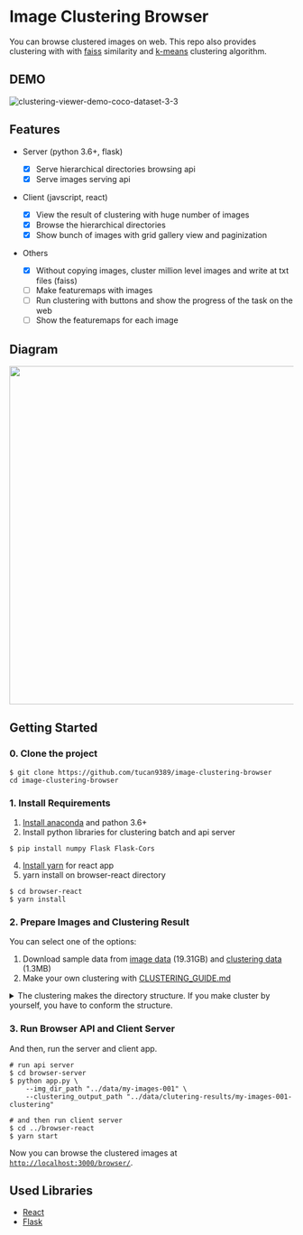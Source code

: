 # Image Clustering Browser

You can browse clustered images on web. This repo also provides clustering with with [faiss](https://github.com/facebookresearch/faiss) similarity and [k-means](https://en.wikipedia.org/wiki/K-means_clustering) clustering algorithm.

## DEMO

![clustering-viewer-demo-coco-dataset-3-3](https://user-images.githubusercontent.com/37643248/103138522-d0a10c00-4716-11eb-84d8-5bbe21e137f1.gif)

## Features

- Server (python 3.6+, flask)

  - [x] Serve hierarchical directories browsing api
  - [x] Serve images serving api

- Client (javscript, react)
  - [x] View the result of clustering with huge number of images
  - [x] Browse the hierarchical directories
  - [x] Show bunch of images with grid gallery view and paginization
- Others
  - [x] Without copying images, cluster million level images and write at txt files (faiss)
  - [ ] Make featuremaps with images
  - [ ] Run clustering with buttons and show the progress of the task on the web
  - [ ] Show the featuremaps for each image
  
## Diagram

<img src="https://user-images.githubusercontent.com/37643248/103156156-407fc700-47e9-11eb-88be-4ac6b08e298c.png" width=600px>

## Getting Started

### 0. Clone the project

```shell script
$ git clone https://github.com/tucan9389/image-clustering-browser
cd image-clustering-browser
```

### 1. Install Requirements

1. [Install anaconda](https://docs.anaconda.com/anaconda/install/) and pathon 3.6+
3. Install python libraries for clustering batch and api server

```shell script
$ pip install numpy Flask Flask-Cors
```

4. [Install yarn](https://classic.yarnpkg.com/en/docs/install/) for react app
5. yarn install on browser-react directory

```shell script
$ cd browser-react
$ yarn install
```

### 2. Prepare Images and Clustering Result

You can select one of the options:

1. Download sample data from [image data](https://drive.google.com/drive/folders/1qY3i-JaR0txMU4UIuVJ65WKUCBQASEL6?usp=sharing) (19.31GB) and [clustering data](https://drive.google.com/drive/folders/1gHwcpuV8bp8-6PeNlyY5yazGIgY0SU7w?usp=sharing) (1.3MB)
2. Make your own clustering with [CLUSTERING_GUIDE.md](CLUSTERING_GUIDE.md)


<details>
<summary>The clustering makes the directory structure. If you make cluster by yourself, you have to conform the structure.</summary>

```
../data/clutering-results
└── my-images-001-clustering
    ├── img_names.txt
    ├── 20201225-160650-d999-c5
    |   ├── 000
    |   |   └── img_names.txt
    |   ├── 001
    |   |   └── img_names.txt
    |   ├── 002
    |   |   └── img_names.txt
    |   ├── 004
    |   |   └── img_names.txt
    |   └── etc
    |       └── img_names.txt
    └── 20201225-170423-d999-c3
        ├── 000
        |   └── img_names.txt
        ├── 001
        |   └── img_names.txt
        |   └── 20201226-034123-d103-c3
        |       ├── 000
        |       |   └── img_names.txt
        |       ├── 001
        |       |   └── img_names.txt
        |       └── 002
        |           └── img_names.txt
        └── 002
            └── img_names.txt
```
</details>

### 3. Run Browser API and Client Server


And then, run the server and client app.

```shell script
# run api server
$ cd browser-server
$ python app.py \
    --img_dir_path "../data/my-images-001" \
    --clustering_output_path "../data/clutering-results/my-images-001-clustering"

# and then run client server
$ cd ../browser-react
$ yarn start
```

Now you can browse the clustered images at [`http://localhost:3000/browser/`](`http://localhost:3000/browser/`).

## Used Libraries

- [React](https://reactjs.org/)
- [Flask](https://palletsprojects.com/p/flask/)
